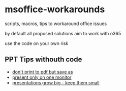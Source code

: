 # msoffice-workarounds
scripts, macros, tips to workaround office issues

by default all proposed solutions aim to work with o365

use the code on your own risk

## PPT Tips withouth code
* [don't print to pdf but save as](docs/ppt-save-as-pdf.md)
* [present only on one monitor](docs/ppt-only1monitor.md)
* [presentations grow big - keep them small](docs/ppt-save-space.md)
